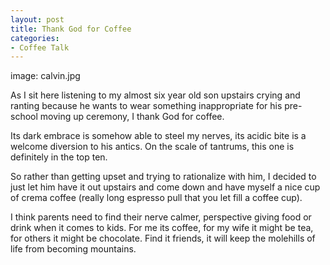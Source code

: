 ```yaml
---
layout: post
title: Thank God for Coffee
categories:
- Coffee Talk
---
```

image: calvin.jpg

As I sit here listening to my almost six year old son upstairs crying and ranting because he wants to wear something inappropriate for his pre-school moving up ceremony, I thank God for coffee.

Its dark embrace is somehow able to steel my nerves, its acidic bite is a welcome diversion to his antics. On the scale of tantrums, this one is definitely in the top ten.

So rather than getting upset and trying to rationalize with him, I decided to just let him have it out upstairs and come down and have myself a nice cup of crema coffee (really long espresso pull that you let fill a coffee cup).

I think parents need to find their nerve calmer, perspective giving food or drink when it comes to kids. For me its coffee, for my wife it might be tea, for others it might be chocolate. Find it friends, it will keep the molehills of life from becoming mountains.